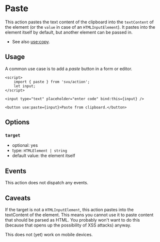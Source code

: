 # Paste

This action pastes the text content of the clipboard into the `textContent` of the element (or the `value` in case of an `HTMLInputElement`). It pastes into the element itself by default, but another element can be passed in.

- See also [use:copy](/docs/action/copy).

## Usage

A common use case is to add a _paste_ button in a form or editor.

```svelte
<script>
	import { paste } from 'svu/action';
	let input;
</script>

<input type="text" placeholder="enter code" bind:this={input} />

<button use:paste={input}>Paste from clipboard.</button>
```

## Options

### `target`

- optional: yes
- type: `HTMLElement | string`
- default value: the element itself

## Events

This action does not dispatch any events.

## Caveats

If the target is not a `HTMLInputElement`, this action pastes into the textContent of the element. This means you cannot use it to paste content that should be parsed as HTML. You probably won't want to do this (because that opens up the possibility of XSS attacks) anyway.

This does not (yet) work on mobile devices.
